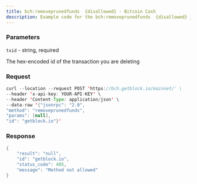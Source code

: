 ```yaml
---
title: bch:removeprunedfunds  {disallowed} - Bitcoin Cash
description: Example code for the bch:removeprunedfunds  {disallowed} json-rpc method. Сomplete guide on how to use bch:removeprunedfunds  {disallowed} json-rpc in GetBlock.io Web3 documentation.
---
```


### Parameters


`txid` - string, required

The hex-encoded id of the transaction you are deleting

### Request

``` java
curl --location --request POST 'https://bch.getblock.io/mainnet/' \ 
--header 'x-api-key: YOUR-API-KEY' \ 
--header 'Content-Type: application/json' \ 
--data-raw '{"jsonrpc": "2.0",
"method": "removeprunedfunds",
"params": [null],
"id": "getblock.io"}'
```

###  Response

``` java
{
    "result": "null",
    "id": "getblock.io",
    "status_code": 405,
    "message": "Method not allowed"
}
```

